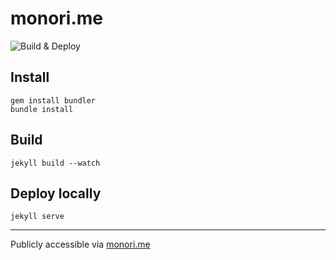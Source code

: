 # monori.me
![Build & Deploy](https://github.com/anthonymonori/monori-me/workflows/Build%20&%20Deploy/badge.svg?branch=master)

## Install

```Shell
gem install bundler
bundle install
```

## Build

```Shell
jekyll build --watch
```

## Deploy locally

```Shell
jekyll serve
```

---


Publicly accessible via [monori.me](https://www.monori.me)
